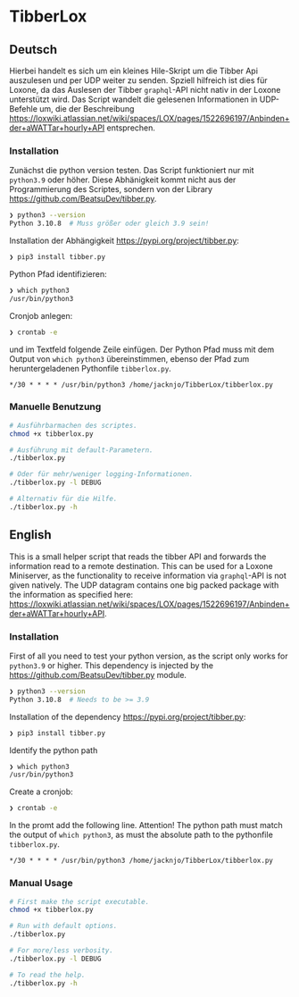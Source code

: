 # TibberLox

## Deutsch
Hierbei handelt es sich um ein kleines Hile-Skript um die Tibber Api auszulesen und per UDP weiter zu senden. Spziell hilfreich ist dies für Loxone, da das Auslesen der Tibber `graphql`-API nicht nativ in der Loxone unterstützt wird. Das Script wandelt die gelesenen Informationen in UDP-Befehle um, die der Beschreibung https://loxwiki.atlassian.net/wiki/spaces/LOX/pages/1522696197/Anbinden+der+aWATTar+hourly+API entsprechen.

### Installation
Zunächst die python version testen. Das Script funktioniert nur mit `python3.9` oder höher. Diese Abhänigkeit kommt nicht aus der Programmierung des Scriptes, sondern von der Library https://github.com/BeatsuDev/tibber.py.

``` bash
❯ python3 --version
Python 3.10.8  # Muss größer oder gleich 3.9 sein!
```

Installation der Abhängigkeit https://pypi.org/project/tibber.py:
``` bash
❯ pip3 install tibber.py
```

Python Pfad identifizieren:
``` bash
❯ which python3
/usr/bin/python3
```

Cronjob anlegen:
``` bash
❯ crontab -e
```

und im Textfeld folgende Zeile einfügen. Der Python Pfad muss mit dem Output von `which python3` übereinstimmen, ebenso der Pfad zum heruntergeladenen Pythonfile `tibberlox.py`.
```
*/30 * * * * /usr/bin/python3 /home/jacknjo/TibberLox/tibberlox.py
```

### Manuelle Benutzung

``` bash
# Ausführbarmachen des scriptes.
chmod +x tibberlox.py

# Ausführung mit default-Parametern.
./tibberlox.py

# Oder für mehr/weniger logging-Informationen.
./tibberlox.py -l DEBUG

# Alternativ für die Hilfe.
./tibberlox.py -h
```

## English
This is a small helper script that reads the tibber API and forwards the information read to a remote destination. This can be used for a Loxone Miniserver, as the functionality to receive information via `graphql`-API is not given natively. The UDP datagram contains one big packed package with the information as specified here: https://loxwiki.atlassian.net/wiki/spaces/LOX/pages/1522696197/Anbinden+der+aWATTar+hourly+API.

### Installation
First of all you need to test your python version, as the script only works for `python3.9` or higher. This dependency is injected by the https://github.com/BeatsuDev/tibber.py module.

``` bash
❯ python3 --version
Python 3.10.8  # Needs to be >= 3.9
```

Installation of the dependency https://pypi.org/project/tibber.py:
``` bash
❯ pip3 install tibber.py
```

Identify the python path
``` bash
❯ which python3
/usr/bin/python3
```

Create a cronjob:
``` bash
❯ crontab -e
```

In the promt add the following line. Attention! The python path must match the output of `which python3`, as must the absolute path to the pythonfile `tibberlox.py`.
```
*/30 * * * * /usr/bin/python3 /home/jacknjo/TibberLox/tibberlox.py
```

### Manual Usage

``` bash
# First make the script executable.
chmod +x tibberlox.py

# Run with default options.
./tibberlox.py

# For more/less verbosity.
./tibberlox.py -l DEBUG

# To read the help.
./tibberlox.py -h
```

